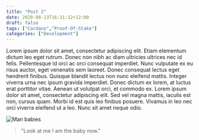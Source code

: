 ```yaml
---
title: "Post 2"
date: 2020-08-13T16:31:12+12:00
draft: false
tags: ["Cardano","Proof-Of-Stake"]
categories: ["Development"]
---
```


Lorem ipsum dolor sit amet, consectetur adipiscing elit. Etiam elementum dictum leo eget rutrum. Donec non nibh ac diam ultricies ultrices nec id felis. Pellentesque id orci ac orci consequat imperdiet. Nunc vulputate ex eu risus auctor, eget venenatis sem laoreet. Donec consequat lectus eget hendrerit finibus. Quisque blandit lectus non nunc eleifend mattis. Integer viverra urna nec ipsum gravida imperdiet. Donec dictum ex lorem, at luctus erat porttitor vitae. Aenean ut volutpat orci, et commodo ex. Lorem ipsum dolor sit amet, consectetur adipiscing elit. Sed vel magna mattis, iaculis est non, cursus quam. Morbi id est quis leo finibus posuere. Vivamus in leo nec orci viverra eleifend ut a leo. Nunc sit amet neque odio.

![](https://artlogic-res.cloudinary.com/w_800,h_800,c_fill,f_auto,fl_lossy/ws-morettigallery/usr/images/exhibitions/group_images_override/18/ansano-di-andrea-di-bartolo-madonna-and-child.jpg "Man babies")

> "Look at me I am the baby now."